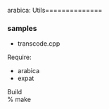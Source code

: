  arabica: Utils==============

### samples
- transcode.cpp <br/>

Require:
-  arabica  <br/>
- expat  <br/>

Build <br/>
% make <br/>

